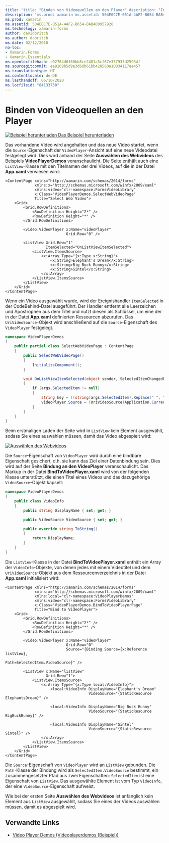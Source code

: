 ```yaml
---
title: 'title: "Binden von Videoquellen an den Player" description: "In diesem Artikel wird beschrieben, wie Videoquellen mithilfe von Xamarin.Forms an den Videoplayer gebunden werden."'
description: 'ms.prod: xamarin ms.assetid: 504E0C7E-051A-4AF2-B654-BAB4D0957928 ms.technology: xamarin-forms author: davidbritch ms.author: dabritch ms.date: 02/12/2018 no-loc: [Xamarin.Forms, Xamarin.Essentials]'
ms.prod: xamarin
ms.assetid: 504E0C7E-051A-4AF2-B654-BAB4D0957928
ms.technology: xamarin-forms
author: davidbritch
ms.author: dabritch
ms.date: 02/12/2018
no-loc:
- Xamarin.Forms
- Xamarin.Essentials
ms.openlocfilehash: c02764d6160bb8ce2481a3cf67e357933d25934f
ms.sourcegitcommit: ea9269b5d9e3d68b61bb428560a10034117ee457
ms.translationtype: HT
ms.contentlocale: de-DE
ms.lasthandoff: 06/10/2020
ms.locfileid: "84133730"
---
```

# <a name="binding-video-sources-to-the-player"></a>Binden von Videoquellen an den Player

[![Beispiel herunterladen](~/media/shared/download.png) Das Beispiel herunterladen](https://docs.microsoft.com/samples/xamarin/xamarin-forms-samples/customrenderers-videoplayerdemos)

Das vorhandene Video wird angehalten und das neue Video startet, wenn die `Source`-Eigenschaft der `VideoPlayer`-Ansicht auf eine neue Videodatei festgelegt wird. Dies wird anhand der Seite **Auswählen des Webvideos** des Beispiels [**VideoPlayerDemos**](https://docs.microsoft.com/samples/xamarin/xamarin-forms-samples/customrenderers-videoplayerdemos) veranschaulicht. Die Seite enthält auch eine `ListView`-Klasse mit den Titelnamen der drei Videos, auf die in der Datei **App.xaml** verwiesen wird:

```xaml
<ContentPage xmlns="http://xamarin.com/schemas/2014/forms"
             xmlns:x="http://schemas.microsoft.com/winfx/2009/xaml"
             xmlns:video="clr-namespace:FormsVideoLibrary"
             x:Class="VideoPlayerDemos.SelectWebVideoPage"
             Title="Select Web Video">
    <Grid>
        <Grid.RowDefinitions>
            <RowDefinition Height="2*" />
            <RowDefinition Height="*" />
        </Grid.RowDefinitions>

        <video:VideoPlayer x:Name="videoPlayer"
                           Grid.Row="0" />

        <ListView Grid.Row="1"
                  ItemSelected="OnListViewItemSelected">
            <ListView.ItemsSource>
                <x:Array Type="{x:Type x:String}">
                    <x:String>Elephant's Dream</x:String>
                    <x:String>Big Buck Bunny</x:String>
                    <x:String>Sintel</x:String>
                </x:Array>
            </ListView.ItemsSource>
        </ListView>
    </Grid>
</ContentPage>
```

Wenn ein Video ausgewählt wurde, wird der Ereignishandler `ItemSelected` in der CodeBehind-Datei ausgeführt. Der Handler entfernt alle Leerzeichen und Apostrophen aus dem Titel und nutzt diesen als Schlüssel, um eine der in der Datei **App.xaml** definierten Ressourcen abzurufen. Das `UriVideoSource`-Objekt wird anschließend auf die `Source`-Eigenschaft des `VideoPlayer` festgelegt.

```csharp
namespace VideoPlayerDemos
{
    public partial class SelectWebVideoPage : ContentPage
    {
        public SelectWebVideoPage()
        {
            InitializeComponent();
        }

        void OnListViewItemSelected(object sender, SelectedItemChangedEventArgs args)
        {
            if (args.SelectedItem != null)
            {
                string key = ((string)args.SelectedItem).Replace(" ", "").Replace("'", "");
                videoPlayer.Source = (UriVideoSource)Application.Current.Resources[key];
            }
        }
    }
}
```

Beim erstmaligen Laden der Seite wird in `ListView` kein Element ausgewählt, sodass Sie eines auswählen müssen, damit das Video abgespielt wird:

[![Auswählen des Webvideos](source-bindings-images/selectwebvideo-small.png "Auswählen des Webvideos")](source-bindings-images/selectwebvideo-large.png#lightbox "Auswählen des Webvideos")

Die `Source`-Eigenschaft von `VideoPlayer` wird durch eine bindbare Eigenschaft gesichert, d.h. sie kann das Ziel einer Datenbindung sein. Dies wird auf der Seite **Bindung an den VideoPlayer** veranschaulicht. Das Markup in der Datei **BindToVideoPlayer.xaml** wird von der folgenden Klasse unterstützt, die einen Titel eines Videos und das dazugehörige `VideoSource`-Objekt kapselt:

```csharp
namespace VideoPlayerDemos
{
    public class VideoInfo
    {
        public string DisplayName { set; get; }

        public VideoSource VideoSource { set; get; }

        public override string ToString()
        {
            return DisplayName;
        }
    }
}
```

Die `ListView`-Klasse in der Datei **BindToVideoPlayer.xaml** enthält ein Array der `VideoInfo`-Objekte, von denen jedes mit einem Videotitel und dem `UriVideoSource`-Objekt aus dem Ressourcenverzeichnis in der Datei **App.xaml** initialisiert wird:

```xaml
<ContentPage xmlns="http://xamarin.com/schemas/2014/forms"
             xmlns:x="http://schemas.microsoft.com/winfx/2009/xaml"
             xmlns:local="clr-namespace:VideoPlayerDemos"
             xmlns:video="clr-namespace:FormsVideoLibrary"
             x:Class="VideoPlayerDemos.BindToVideoPlayerPage"
             Title="Bind to VideoPlayer">
    <Grid>
        <Grid.RowDefinitions>
            <RowDefinition Height="2*" />
            <RowDefinition Height="*" />
        </Grid.RowDefinitions>

        <video:VideoPlayer x:Name="videoPlayer"
                           Grid.Row="0"
                           Source="{Binding Source={x:Reference listView},
                                            Path=SelectedItem.VideoSource}" />

        <ListView x:Name="listView"
                  Grid.Row="1">
            <ListView.ItemsSource>
                <x:Array Type="{x:Type local:VideoInfo}">
                    <local:VideoInfo DisplayName="Elephant's Dream"
                                     VideoSource="{StaticResource ElephantsDream}" />

                    <local:VideoInfo DisplayName="Big Buck Bunny"
                                     VideoSource="{StaticResource BigBuckBunny}" />

                    <local:VideoInfo DisplayName="Sintel"
                                     VideoSource="{StaticResource Sintel}" />
                </x:Array>
            </ListView.ItemsSource>
        </ListView>
    </Grid>
</ContentPage>
```

Die `Source`-Eigenschaft von `VideoPlayer` wird an `ListView` gebunden. Die `Path`-Klasse der Bindung wird als `SelectedItem.VideoSource` bestimmt, ein zusammengesetzter Pfad aus zwei Eigenschaften: `SelectedItem` ist eine Eigenschaft von `ListView`. Das ausgewählte Element ist vom Typ `VideoInfo`, der eine `VideoSource`-Eigenschaft aufweist.

Wie bei der ersten Seite **Auswählen des Webvideos** ist anfänglich kein Element aus `ListView` ausgewählt, sodass Sie eines der Videos auswählen müssen, damit es abgespielt wird.

## <a name="related-links"></a>Verwandte Links

- [Video Player Demos (Videoplayerdemos (Beispiel))](https://docs.microsoft.com/samples/xamarin/xamarin-forms-samples/customrenderers-videoplayerdemos)
